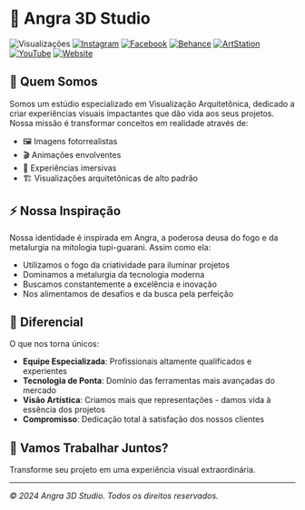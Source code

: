 #  🔺 Angra 3D Studio

![Visualizações](https://komarev.com/ghpvc/?username=angra3dstudio&color=blueviolet&style=flat-square&label=Profile+Views)
[![Instagram](https://img.shields.io/badge/Instagram-%23E4405F.svg?style=flat-square&logo=Instagram&logoColor=white)](https://instagram.com/angra3dstudio)
[![Facebook](https://img.shields.io/badge/Facebook-%231877F2.svg?style=flat-square&logo=Facebook&logoColor=white)](https://www.facebook.com/angra3dstudio)
[![Behance](https://img.shields.io/badge/Behance-%231769FF.svg?style=flat-square&logo=behance&logoColor=white)](https://www.behance.net/angra3dstudio)
[![ArtStation](https://img.shields.io/badge/ArtStation-%232A79C6.svg?style=flat-square&logo=ArtStation&logoColor=white)](https://www.artstation.com/angra_3d_studio)
[![YouTube](https://img.shields.io/badge/YouTube-%23FF0000.svg?style=flat-square&logo=YouTube&logoColor=white)](https://www.youtube.com/@Angra3DStudio)
[![Website](https://img.shields.io/badge/website-000000?style=flat-square&logo=About.me&logoColor=white)](https://angra3dstudio.com)

## 🎨 Quem Somos

Somos um estúdio especializado em Visualização Arquitetônica, dedicado a criar experiências visuais impactantes que dão vida aos seus projetos. Nossa missão é transformar conceitos em realidade através de:

* 🖼️ Imagens fotorrealistas
* 🎬 Animações envolventes
* 🌟 Experiências imersivas
* 🏗️ Visualizações arquitetônicas de alto padrão

## ⚡ Nossa Inspiração

Nossa identidade é inspirada em Angra, a poderosa deusa do fogo e da metalurgia na mitologia tupi-guarani. Assim como ela:

* Utilizamos o fogo da criatividade para iluminar projetos
* Dominamos a metalurgia da tecnologia moderna
* Buscamos constantemente a excelência e inovação
* Nos alimentamos de desafios e da busca pela perfeição

## 💫 Diferencial

O que nos torna únicos:

* **Equipe Especializada**: Profissionais altamente qualificados e experientes
* **Tecnologia de Ponta**: Domínio das ferramentas mais avançadas do mercado
* **Visão Artística**: Criamos mais que representações - damos vida à essência dos projetos
* **Compromisso**: Dedicação total à satisfação dos nossos clientes


## 🤝 Vamos Trabalhar Juntos?

Transforme seu projeto em uma experiência visual extraordinária.

---

_© 2024 Angra 3D Studio. Todos os direitos reservados._
